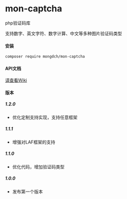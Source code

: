 # mon-captcha
php验证码库

支持数字、英文字符、数字计算、中文等多种图片验证码类型

#### 安装

```bash
composer require mongdch/mon-captcha
```

#### API文档

[请查看Wiki](https://github.com/MonGDCH/mon-captcha/wiki) 


#### 版本

##### 1.2.0

* 优化定制支持实现，支持任意框架

##### 1.1.1

* 增强对LAF框架的支持

##### 1.1.0

* 优化代码，增加验证码类型

##### 1.0.0

* 发布第一个版本
